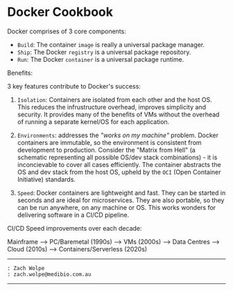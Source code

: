 # Docker Cookbook

Docker comprises of $3$ core components:

- `Build`: The container `image` is really a universal package manager.
- `Ship`: The Docker `registry` is a universal package repository.
- `Run`: The Docker `container` is a universal package runtime.


Benefits:

$3$ key features contribute to Docker's success:

1. `Isolation`: Containers are isolated from each other and the host OS. This reduces the infrustructure overhead, improves simplicity and security. It provides many of the benefits of VMs without the overhead of running a separate kernel/OS for each application.

2. `Environments`: addresses the _"works on my machine"_ problem. Docker containers are immutable, so the environment is consistent from development to production. Consider the "Matrix from Hell" (a schematic representing all possible OS/dev stack combinations) - it is inconcievable to cover all cases efficiently. The container abstracts the OS and dev stack from the host OS, upheld by the `OCI` (Open Container Initiative) standards.

3. `Speed`: Docker containers are lightweight and fast. They can be started in seconds and are ideal for microservices. They are also portable, so they can be run anywhere, on any machine or OS. This works wonders for delivering software in a CI/CD pipeline.


CI/CD Speed improvements over each decade:

Mainframe --> PC/Baremetal ($1990$s) --> VMs ($2000$s) --> Data Centres --> Cloud ($2010$s) --> Containers/Serverless ($2020$s)

---
```
: Zach Wolpe
: zach.wolpe@medibio.com.au
```
---